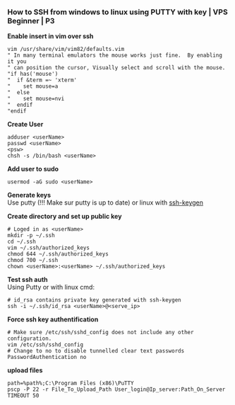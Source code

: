 
###  How to SSH from windows to linux using PUTTY with key | VPS Beginner | P3
**Enable insert in vim over ssh**

```
vim /usr/share/vim/vim82/defaults.vim
" In many terminal emulators the mouse works just fine.  By enabling it you
" can position the cursor, Visually select and scroll with the mouse.
"if has('mouse')
"  if &term =~ 'xterm'
"    set mouse=a
"  else
"    set mouse=nvi
"  endif
"endif
```

**Create User**  
```
adduser <userName>
passwd <userName>
<psw> 
chsh -s /bin/bash <userName>
```

**Add user to sudo**  
```
usermod -aG sudo <userName>
```

**Generate keys**    
Use putty (!!! Make sur putty is up to date) or linux with [ssh-keygen](https://www.server-world.info/en/note?os=Ubuntu_23.04&p=ssh&f=4)

**Create directory and set up public key**  
```
# Loged in as <userName>
mkdir -p ~/.ssh
cd ~/.ssh
vim ~/.ssh/authorized_keys
chmod 644 ~/.ssh/authorized_keys
chmod 700 ~/.ssh
chown <userName>:<userName> ~/.ssh/authorized_keys
```

**Test ssh auth**  
Using Putty or with linux cmd:
```
# id_rsa contains private key generated with ssh-keygen
ssh -i ~/.ssh/id_rsa <userName>@<serve_ip>
```

**Force ssh key authentification**  
```
# Make sure /etc/ssh/sshd_config does not include any other configuration.
vim /etc/ssh/sshd_config
# Change to no to disable tunnelled clear text passwords
PasswordAuthentication no
```
**upload files**  
```
path=%path%;C:\Program Files (x86)\PuTTY
pscp -P 22 -r File_To_Upload_Path User_login@Ip_server:Path_On_Server
TIMEOUT 50
```
